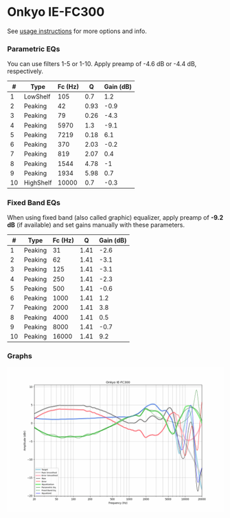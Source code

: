 # Onkyo IE-FC300
See [usage instructions](https://github.com/jaakkopasanen/AutoEq#usage) for more options and info.

### Parametric EQs
You can use filters 1-5 or 1-10. Apply preamp of -4.6 dB or -4.4 dB, respectively.

|   # | Type      |   Fc (Hz) |    Q |   Gain (dB) |
|-----|-----------|-----------|------|-------------|
|   1 | LowShelf  |       105 | 0.7  |         1.2 |
|   2 | Peaking   |        42 | 0.93 |        -0.9 |
|   3 | Peaking   |        79 | 0.26 |        -4.3 |
|   4 | Peaking   |      5970 | 1.3  |        -9.1 |
|   5 | Peaking   |      7219 | 0.18 |         6.1 |
|   6 | Peaking   |       370 | 2.03 |        -0.2 |
|   7 | Peaking   |       819 | 2.07 |         0.4 |
|   8 | Peaking   |      1544 | 4.78 |        -1   |
|   9 | Peaking   |      1934 | 5.98 |         0.7 |
|  10 | HighShelf |     10000 | 0.7  |        -0.3 |

### Fixed Band EQs
When using fixed band (also called graphic) equalizer, apply preamp of **-9.2 dB** (if available) and set gains manually with these parameters.

|   # | Type    |   Fc (Hz) |    Q |   Gain (dB) |
|-----|---------|-----------|------|-------------|
|   1 | Peaking |        31 | 1.41 |        -2.6 |
|   2 | Peaking |        62 | 1.41 |        -3.1 |
|   3 | Peaking |       125 | 1.41 |        -3.1 |
|   4 | Peaking |       250 | 1.41 |        -2.3 |
|   5 | Peaking |       500 | 1.41 |        -0.6 |
|   6 | Peaking |      1000 | 1.41 |         1.2 |
|   7 | Peaking |      2000 | 1.41 |         3.8 |
|   8 | Peaking |      4000 | 1.41 |         0.5 |
|   9 | Peaking |      8000 | 1.41 |        -0.7 |
|  10 | Peaking |     16000 | 1.41 |         9.2 |

### Graphs
![](./Onkyo%20IE-FC300.png)
